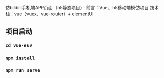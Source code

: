 仿bilibili手机端APP页面（h5静态项目）
前言：Vue、h5移动端模仿项目
技术栈：vue（vuex、vue-router）+ elementUI
## 项目启动
### `cd vue-euv`
### `npm install`
### `npm run serve`


